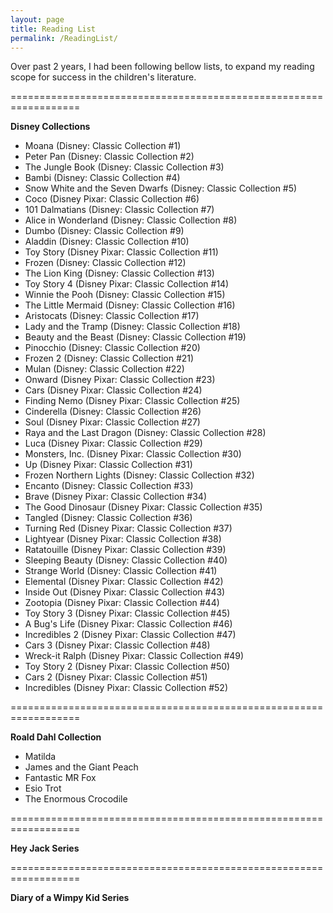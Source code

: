 ```yaml
---
layout: page
title: Reading List
permalink: /ReadingList/
---
```


Over past 2 years, I had been following bellow lists, to expand my reading scope for success in the children's literature. 

==================================================================

<b>Disney Collections</b>

- Moana (Disney: Classic Collection #1)
- Peter Pan (Disney: Classic Collection #2)
- The Jungle Book (Disney: Classic Collection #3)
- Bambi (Disney: Classic Collection #4)
- Snow White and the Seven Dwarfs (Disney: Classic Collection #5)
- Coco (Disney Pixar: Classic Collection #6)
- 101 Dalmatians (Disney: Classic Collection #7)
- Alice in Wonderland (Disney: Classic Collection #8)
- Dumbo (Disney: Classic Collection #9)
- Aladdin (Disney: Classic Collection #10)
- Toy Story (Disney Pixar: Classic Collection #11)
- Frozen (Disney: Classic Collection #12)
- The Lion King (Disney: Classic Collection #13)
- Toy Story 4 (Disney Pixar: Classic Collection #14)
- Winnie the Pooh (Disney: Classic Collection #15)
- The Little Mermaid (Disney: Classic Collection #16)
- Aristocats (Disney: Classic Collection #17)
- Lady and the Tramp (Disney: Classic Collection #18)
- Beauty and the Beast (Disney: Classic Collection #19)
- Pinocchio (Disney: Classic Collection #20)
- Frozen 2 (Disney: Classic Collection #21)
- Mulan (Disney: Classic Collection #22)
- Onward (Disney Pixar: Classic Collection #23)
- Cars (Disney Pixar: Classic Collection #24)
- Finding Nemo (Disney Pixar: Classic Collection #25)
- Cinderella (Disney: Classic Collection #26)
- Soul (Disney Pixar: Classic Collection #27)
- Raya and the Last Dragon (Disney: Classic Collection #28)
- Luca (Disney Pixar: Classic Collection #29)
- Monsters, Inc. (Disney Pixar: Classic Collection #30)
- Up (Disney Pixar: Classic Collection #31)
- Frozen Northern Lights (Disney: Classic Collection #32)
- Encanto (Disney: Classic Collection #33)
- Brave (Disney Pixar: Classic Collection #34)
- The Good Dinosaur (Disney Pixar: Classic Collection #35)
- Tangled (Disney: Classic Collection #36)
- Turning Red (Disney Pixar: Classic Collection #37)
- Lightyear (Disney Pixar: Classic Collection #38)
- Ratatouille (Disney Pixar: Classic Collection #39)
- Sleeping Beauty (Disney: Classic Collection #40)
- Strange World (Disney: Classic Collection #41)
- Elemental (Disney Pixar: Classic Collection #42)
- Inside Out (Disney Pixar: Classic Collection #43)
- Zootopia (Disney Pixar: Classic Collection #44)
- Toy Story 3 (Disney Pixar: Classic Collection #45)
- A Bug's Life (Disney Pixar: Classic Collection #46)
- Incredibles 2 (Disney Pixar: Classic Collection #47)
- Cars 3 (Disney Pixar: Classic Collection #48)
- Wreck-it Ralph (Disney Pixar: Classic Collection #49)
- Toy Story 2 (Disney Pixar: Classic Collection #50)
- Cars 2 (Disney Pixar: Classic Collection #51)
- Incredibles (Disney Pixar: Classic Collection #52)


==================================================================

<b>Roald Dahl Collection</b>

- Matilda
- James and the Giant Peach
- Fantastic MR Fox
- Esio Trot
- The Enormous Crocodile


==================================================================

<b>Hey Jack Series</b>

==================================================================

<b>Diary of a Wimpy Kid Series</b>






